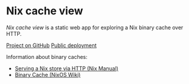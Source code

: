 # Nix cache view

_Nix cache view_ is a static web app for exploring a Nix binary cache over HTTP.

[Project on GitHub](https://github.com/wh0/nix-cache-view)
[Public deployment](https://wh0.github.io/nix-cache-view/)

Information about binary caches:

- [Serving a Nix store via HTTP (Nix Manual)](https://nixos.org/manual/nix/stable/package-management/binary-cache-substituter.html)
- [Binary Cache (NixOS Wiki)](https://nixos.wiki/wiki/Binary_Cache)
